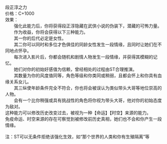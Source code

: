<title>段正淳之力</title>
<meta name="GENERATOR" content="WinCHM">
<meta http-equiv="Content-Type" content="text/html; charset=gb2312">
<br>段正淳之力
<br>价格：C+1000
<br>效果：
<br>　　强化此能力后，你将获得段正淳隐藏在武侠小说的伪装下，潜藏的可怖力量。
<br>　　作为收益，你将会获得以下三种能力。
<br>　　其一你的后代必定是女性。
<br>　　其二你可以同时和多位才色俱佳的同龄女性发生一段情缘，且同时让她们在不同地点怀孕。
<br>　　每次进入影片后，你都会随机和剧情人物发生一段情缘，并获得其模糊的记忆。
<br>　　她们对你的初始好感值为信赖，曾经相处的过程由ST合理推演。
<br>　　其数量为你的风度值同等，角色等级和你类同或稍弱，且都会怀上和你具有血缘关系女儿。
<br>　　其三纵使年龄条件完全不符合，你也将会被误认为类似带头大哥等地位崇高的人物。
<br>　　会有一个比你稍强或具有挑战性的角色将你视为带头大哥，他对你的初始态度为敌对。
<br>    这种能力可以修改历史改变过去，被视为一种【命运】【时空】来源的能力。
<br>    免疫命运、时空来源的存在可察觉到被修改前历史真相，她们也不会和你产生一段情缘。
<br>
<br>注：ST可以无条件拒绝该强化生效，如“那个世界的人类和你有生殖隔离”等
<br>